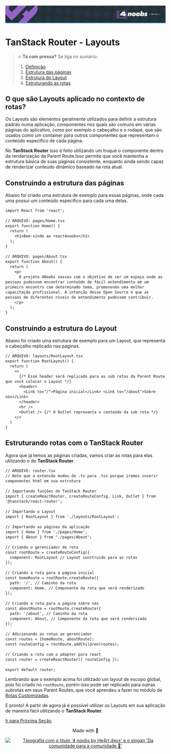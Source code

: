 <p align="center">
  <a href="https://github.com/he4rt/4noobs" target="_blank" title="Clique para visualizar mais informações sobre o projeto 4noobs">
    <img src="../../../assets/global/header-4noobs.svg" alt="Cabeçalho do repositório representado pelo logotipo da He4rt, simbolizado por um coração roxo, na esquerda e a tipografia '4 noobs by He4rt devs' na direita">
  </a>
</p>

# TanStack Router - Layouts

> 🔥 **Tá com pressa?** Se liga no sumário:
> 1. [Definição](#o-que-são-layouts-aplicado-no-contexto-de-rotas)
> 2. [Estrutura das páginas](#construindo-a-estrutura-das-páginas)
> 3. [Estrutura do Layout](#construindo-a-estrutura-do-layout)
> 4. [Estruturando as rotas](#estruturando-rotas-com-o-tanstack-router)  

## O que são Layouts aplicado no contexto de rotas?

Os Layouts são elementos geralmente utilizados para definir a estrutura padrão numa aplicação, componentes nos quais são comuns em várias páginas do aplicativo, como por exemplo o cabeçalho e o rodapé, que são usados como um container para outros componentes que representam o conteúdo específico de cada página.

No **TanStack Router** isso é feito utilizando um truque o componente <Outlet /> dentro da renderização da Parent Route.Isso permite que você mantenha a estrutura básica de suas páginas consistente, enquanto ainda sendo capaz de renderizar conteúdo dinâmico baseado na rota atual.

## Construindo a estrutura das páginas

Abaixo foi criado uma estrutura de exemplo para essas páginas, onde cada uma possui um conteúdo específico para cada uma delas.

```TSX
import React from 'react';

// ARQUIVO: pages/Home.tsx
export function Home() {
  return (
    <h1>Bem-vindo ao react4noobs</h1>
  );
}

// ARQUIVO: pages/About.tsx
export function About() {
  return (
    <p>
      O projeto 4Noobs nasceu com o objetivo de ser um espaço onde as pessoas pudessem encontrar conteúdo de fácil entendimento em um primeiro encontro com determinado tema, promovendo uma melhor capacitação profissional. A intenção desse Open Source é que as pessoas de diferentes níveis de entendimento pudessem contribuir.
    </p>
  );
}
```

## Construindo a estrutura do Layout

Abaixo foi criado uma estrutura de exemplo para um Layout, que representa o cabeçalho replicado nas páginas.

```TSX
// ARQUIVO: layouts/RootLayout.tsx
export function RootLayout() {
  return (
    <>
      {/* Esse header será replicado para as sub rotas da Parent Route que você colocar o Layout */}
      <header>
        <Link to="/">Página inicial</Link> <Link to="/about">Sobre nós</Link>
      </header>
      <hr />
      <Outlet /> {/* O Outlet representa o conteúdo da sub rota */}
    </>
  )
}
```

## Estruturando rotas com o TanStack Router

Agora que já temos as páginas criadas, vamos criar as rotas para elas utilizando o <Outlet /> do **TanStack Router**.

```TSX
// ARQUIVO: router.tsx
// Note que a extensão mudou de .ts para .tsx porque iremos inserir componentes html em sua estrutura

// Importando funções do TanStack Router
import { createReactRouter, createRouteConfig, Link, Outlet } from '@tanstack/react-router';

// Importando o Layout
import { RootLayout } from './layouts/RootLayout';

// Importando as páginas da aplicação
import { Home } from './pages/Home';
import { About } from './pages/About';

// Criando o gerenciador de rota
const rootRoute = createRouteConfig({
  component: RootLayout // Layout construido para as rotas
});

// Criando a rota para a página inicial
const homeRoute = rootRoute.createRoute({
  path: '/', // Caminho da rota
  component: Home, // Componente da rota que será renderizado
});

// Criando a rota para a página sobre nós
const aboutRoute = rootRoute.createRoute({
  path: '/about', // Caminho da rota
  component: About, // Componente da rota que será renderizado
});

// Adicionando as rotas ao gerenciador
const routes = [homeRoute, aboutRoute];
const routeConfig = rootRoute.addChildren(routes);

// Criando a rota com o adapter para react
const router = createReactRouter({ routeConfig });

export default router;
```

Lembrando que o exemplo acima foi utilizado um layout de escopo global, pois foi criado no `rootRoute`, porém isso pode ser replicado para outras subrotas em seus Parent Routes, que você aprendeu a fazer no módulo de [Rotas Customizadas](./2-Rotas-customizadas.md).

E pronto! A partir de agora já é possível utilizar os Layouts em sua aplicação de maneira fácil utilizando o **TanStack Router**.

[Ir para Próxima Seção](./4-Caching.md)

<p align="center">Made with 💜</p>

<p align="center">
  <a href="https://github.com/he4rt/4noobs" target="_blank">
    <img src="../../../assets/global/footer-4noobs.svg" width="380" alt="Tipografia com o título '4 noobs by He4rt devs' e o slogan 'Da comunidade para a comunidade 💜'">
  </a>
</p>
